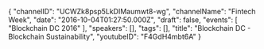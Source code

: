 {
    "channelID": "UCWZk8psp5LkDIMaumwt8-wg",
    "channelName": "Fintech Week",
    "date": "2016-10-04T01:27:50.000Z",
    "draft": false,
    "events": [
        "Blockchain DC 2016"
    ],
    "speakers": [],
    "tags": [],
    "title": "Blockchain DC - Blockchain Sustainability",
    "youtubeID": "F4GdH4mbt6A"
}